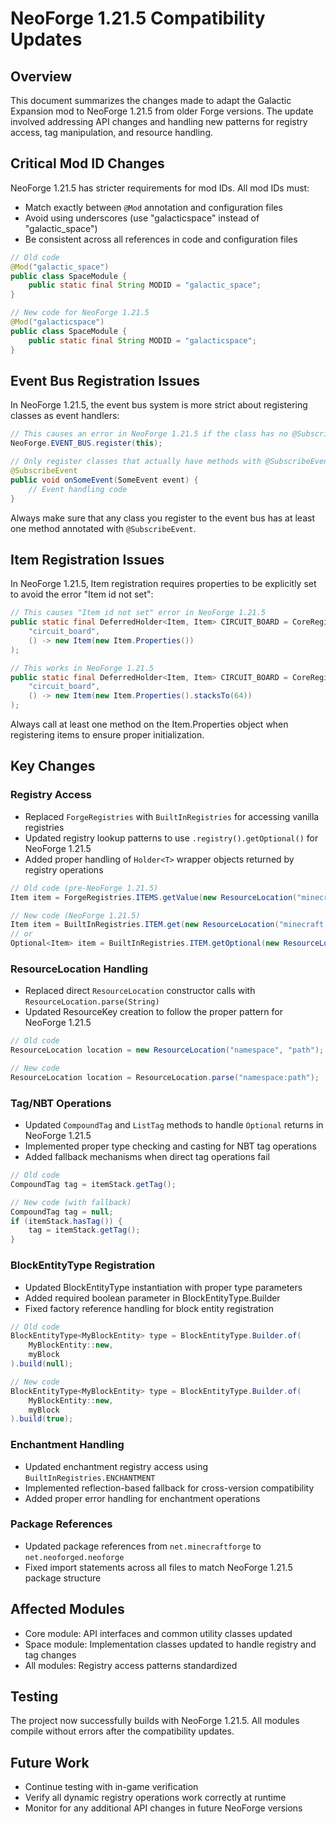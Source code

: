 # NeoForge 1.21.5 Compatibility Updates

## Overview

This document summarizes the changes made to adapt the Galactic Expansion mod to NeoForge 1.21.5 from older Forge versions. The update involved addressing API changes and handling new patterns for registry access, tag manipulation, and resource handling.

## Critical Mod ID Changes

NeoForge 1.21.5 has stricter requirements for mod IDs. All mod IDs must:
- Match exactly between `@Mod` annotation and configuration files
- Avoid using underscores (use "galacticspace" instead of "galactic_space")
- Be consistent across all references in code and configuration files

```java
// Old code
@Mod("galactic_space")
public class SpaceModule {
    public static final String MODID = "galactic_space";
}

// New code for NeoForge 1.21.5
@Mod("galacticspace")
public class SpaceModule {
    public static final String MODID = "galacticspace";
}
```

## Event Bus Registration Issues

In NeoForge 1.21.5, the event bus system is more strict about registering classes as event handlers:

```java
// This causes an error in NeoForge 1.21.5 if the class has no @SubscribeEvent methods
NeoForge.EVENT_BUS.register(this);

// Only register classes that actually have methods with @SubscribeEvent annotations
@SubscribeEvent
public void onSomeEvent(SomeEvent event) {
    // Event handling code
}
```

Always make sure that any class you register to the event bus has at least one method annotated with `@SubscribeEvent`.

## Item Registration Issues

In NeoForge 1.21.5, Item registration requires properties to be explicitly set to avoid the error "Item id not set":

```java
// This causes "Item id not set" error in NeoForge 1.21.5
public static final DeferredHolder<Item, Item> CIRCUIT_BOARD = CoreRegistry.ITEMS.register(
    "circuit_board", 
    () -> new Item(new Item.Properties())
);

// This works in NeoForge 1.21.5
public static final DeferredHolder<Item, Item> CIRCUIT_BOARD = CoreRegistry.ITEMS.register(
    "circuit_board", 
    () -> new Item(new Item.Properties().stacksTo(64))
);
```

Always call at least one method on the Item.Properties object when registering items to ensure proper initialization.

## Key Changes

### Registry Access

- Replaced `ForgeRegistries` with `BuiltInRegistries` for accessing vanilla registries
- Updated registry lookup patterns to use `.registry().getOptional()` for NeoForge 1.21.5
- Added proper handling of `Holder<T>` wrapper objects returned by registry operations

```java
// Old code (pre-NeoForge 1.21.5)
Item item = ForgeRegistries.ITEMS.getValue(new ResourceLocation("minecraft:diamond"));

// New code (NeoForge 1.21.5)
Item item = BuiltInRegistries.ITEM.get(new ResourceLocation("minecraft:diamond"));
// or
Optional<Item> item = BuiltInRegistries.ITEM.getOptional(new ResourceLocation("minecraft:diamond"));
```

### ResourceLocation Handling

- Replaced direct `ResourceLocation` constructor calls with `ResourceLocation.parse(String)`
- Updated ResourceKey creation to follow the proper pattern for NeoForge 1.21.5

```java
// Old code
ResourceLocation location = new ResourceLocation("namespace", "path");

// New code
ResourceLocation location = ResourceLocation.parse("namespace:path");
```

### Tag/NBT Operations

- Updated `CompoundTag` and `ListTag` methods to handle `Optional` returns in NeoForge 1.21.5
- Implemented proper type checking and casting for NBT tag operations
- Added fallback mechanisms when direct tag operations fail

```java
// Old code
CompoundTag tag = itemStack.getTag();

// New code (with fallback)
CompoundTag tag = null;
if (itemStack.hasTag()) {
    tag = itemStack.getTag();
}
```

### BlockEntityType Registration

- Updated BlockEntityType instantiation with proper type parameters
- Added required boolean parameter in BlockEntityType.Builder
- Fixed factory reference handling for block entity registration

```java
// Old code
BlockEntityType<MyBlockEntity> type = BlockEntityType.Builder.of(
    MyBlockEntity::new, 
    myBlock
).build(null);

// New code
BlockEntityType<MyBlockEntity> type = BlockEntityType.Builder.of(
    MyBlockEntity::new, 
    myBlock
).build(true);
```

### Enchantment Handling

- Updated enchantment registry access using `BuiltInRegistries.ENCHANTMENT`
- Implemented reflection-based fallback for cross-version compatibility
- Added proper error handling for enchantment operations

### Package References

- Updated package references from `net.minecraftforge` to `net.neoforged.neoforge`
- Fixed import statements across all files to match NeoForge 1.21.5 package structure

## Affected Modules

- Core module: API interfaces and common utility classes updated
- Space module: Implementation classes updated to handle registry and tag changes
- All modules: Registry access patterns standardized

## Testing

The project now successfully builds with NeoForge 1.21.5. All modules compile without errors after the compatibility updates.

## Future Work

- Continue testing with in-game verification
- Verify all dynamic registry operations work correctly at runtime
- Monitor for any additional API changes in future NeoForge versions